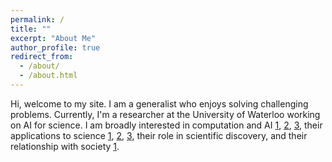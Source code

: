 ```yaml
---
permalink: /
title: ""
excerpt: "About Me"
author_profile: true
redirect_from: 
  - /about/
  - /about.html
---
```


Hi, welcome to my site. I am a generalist who enjoys solving challenging problems. Currently, I'm a researcher at the University of Waterloo working on AI for science. I am broadly interested in computation and AI [1](https://kevinbdsouza.github.io/posts/2025/04/arion-nanogpt), [2](https://kevinbdsouza.github.io/posts/2025/02/on-knowledge-and-substrate), [3](https://kevinbdsouza.github.io/posts/2024/09/perspectives-on-the-future-of-AI), their applications to science [1](https://www.nature.com/articles/s41467-022-31337-w), [2](https://kevinbdsouza.github.io/posts/2022/11/developments-in-ml-for-antibody-design), [3](https://ieeexplore.ieee.org/abstract/document/9075413), their role in scientific discovery, and their relationship with society [1](https://kevinbdsouza.github.io/posts/2025/03/ai-and-labour).    

